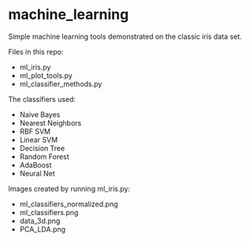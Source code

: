 # machine_learning

Simple machine learning tools demonstrated on the classic iris data set.

Files in this repo:
  - ml_iris.py
  - ml_plot_tools.py
  - ml_classifier_methods.py

The classifiers used:
  - Naive Bayes
  - Nearest Neighbors
  - RBF SVM
  - Linear SVM
  - Decision Tree
  -  Random Forest
  - AdaBoost
  - Neural Net 

Images created by running ml_iris.py:
  - ml_classifiers_normalized.png
  - ml_classifiers.png
  - data_3d.png
  - PCA_LDA.png
